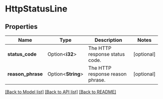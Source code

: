# HttpStatusLine

## Properties

Name | Type | Description | Notes
------------ | ------------- | ------------- | -------------
**status_code** | Option<**i32**> | The HTTP response status code. | [optional]
**reason_phrase** | Option<**String**> | The HTTP response reason phrase. | [optional]

[[Back to Model list]](../README.md#documentation-for-models) [[Back to API list]](../README.md#documentation-for-api-endpoints) [[Back to README]](../README.md)



